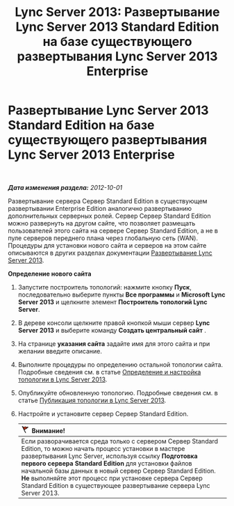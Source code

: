 ﻿---
title: 'Lync Server 2013: Развертывание Lync Server 2013 Standard Edition на базе существующего развертывания Lync Server 2013 Enterprise'
TOCTitle: Развертывание Lync Server 2013 Standard Edition на базе существующего развертывания Lync Server 2013 Enterprise
ms:assetid: 05ea128d-6c94-49b3-b28b-477367196425
ms:mtpsurl: https://technet.microsoft.com/ru-ru/library/Gg398112(v=OCS.15)
ms:contentKeyID: 49308822
ms.date: 05/19/2016
mtps_version: v=OCS.15
ms.translationtype: HT
---

# Развертывание Lync Server 2013 Standard Edition на базе существующего развертывания Lync Server 2013 Enterprise

 

_**Дата изменения раздела:** 2012-10-01_

Развертывание сервера Сервер Standard Edition в существующем развертывании Enterprise Edition аналогично развертыванию дополнительных серверных ролей. Сервер Сервер Standard Edition можно развернуть на другом сайте, что позволяет размещать пользователей этого сайта на сервере Сервер Standard Edition, а не в пуле серверов переднего плана через глобальную сеть (WAN). Процедуры для установки нового сайта и серверов на этом сайте описываются в других разделах документации [Развертывание Lync Server 2013](lync-server-2013-deploying-lync-server.md).

**Определение нового сайта**

1.  Запустите построитель топологий: нажмите кнопку **Пуск**, последовательно выберите пункты **Все программы** и **Microsoft Lync Server 2013** и щелкните элемент **Построитель топологий Lync Server**.

2.  В дереве консоли щелкните правой кнопкой мыши сервер **Lync Server 2013** и выберите команду **Создать центральный сайт** .

3.  На странице **указания сайта** задайте имя для этого сайта и при желании введите описание.

4.  Выполните процедуры по определению остальной топологии сайта. Подробные сведения см. в статье [Определение и настройка топологии в Lync Server 2013](lync-server-2013-defining-and-configuring-the-topology.md).

5.  Опубликуйте обновленную топологию. Подробные сведения см. в статье [Публикация топологии в Lync Server 2013](lync-server-2013-publish-the-topology.md).

6.  Настройте и установите сервер Сервер Standard Edition.
    
    <table>
    <thead>
    <tr class="header">
    <th><img src="images/JJ205186.Caution(OCS.15).gif" title="Caution" alt="Caution" />Внимание!</th>
    </tr>
    </thead>
    <tbody>
    <tr class="odd">
    <td>Если разворачивается среда только с сервером Сервер Standard Edition, то можно начать процесс установки в мастере развертывания Lync Server, используя ссылку <strong>Подготовка первого сервера Standard Edition</strong> для установки файлов начальной базы данных в новый сервер Сервер Standard Edition. <strong>Не</strong> выполняйте этот процесс при установке сервера Сервер Standard Edition в существующее развертывание сервера Lync Server 2013.</td>
    </tr>
    </tbody>
    </table>

